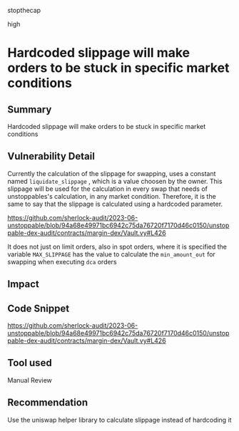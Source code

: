 stopthecap

high

# Hardcoded slippage will make orders to be stuck in specific market conditions

## Summary
Hardcoded slippage will make orders to be stuck in specific market conditions

## Vulnerability Detail
Currently the calculation of the slippage for swapping, uses a constant named `liquidate_slippage` , which is a value choosen by the owner. This slippage will be used for the calculation in every swap that needs of unstoppables's calculation, in any market condition. Therefore, it is the same to say that the slippage is calculated using a hardcoded parameter.

https://github.com/sherlock-audit/2023-06-unstoppable/blob/94a68e49971bc6942c75da76720f7170d46c0150/unstoppable-dex-audit/contracts/margin-dex/Vault.vy#L426

It does not just on limit orders, also in spot orders, where it is specified the variable `MAX_SLIPPAGE` has the value to calculate the `min_amount_out` for swapping when executing `dca` orders
## Impact

## Code Snippet
https://github.com/sherlock-audit/2023-06-unstoppable/blob/94a68e49971bc6942c75da76720f7170d46c0150/unstoppable-dex-audit/contracts/margin-dex/Vault.vy#L426
## Tool used

Manual Review

## Recommendation
Use the uniswap helper library to calculate slippage instead of hardcoding it 